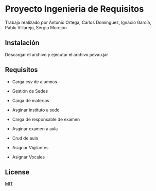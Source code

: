 
# Proyecto Ingenieria de Requisitos

Trabajo realizado por Antonio Ortega, Carlos Domínguez, Ignacio García, Pablo Villarejo, Sergio Morejón

## Instalación

Descargar el archivo y ejecutar el archivo pevau.jar



## Requisitos

- Carga csv de alumnos

- Gestión de Sedes

- Carga de materias

- Asginar instituto a sede

- Carga de responsable de examen

- Asginar examen a aula

- Crud de aula

- Asignar Vigilantes

- Asignar Vocales



## License

[MIT](https://choosealicense.com/licenses/mit/)
